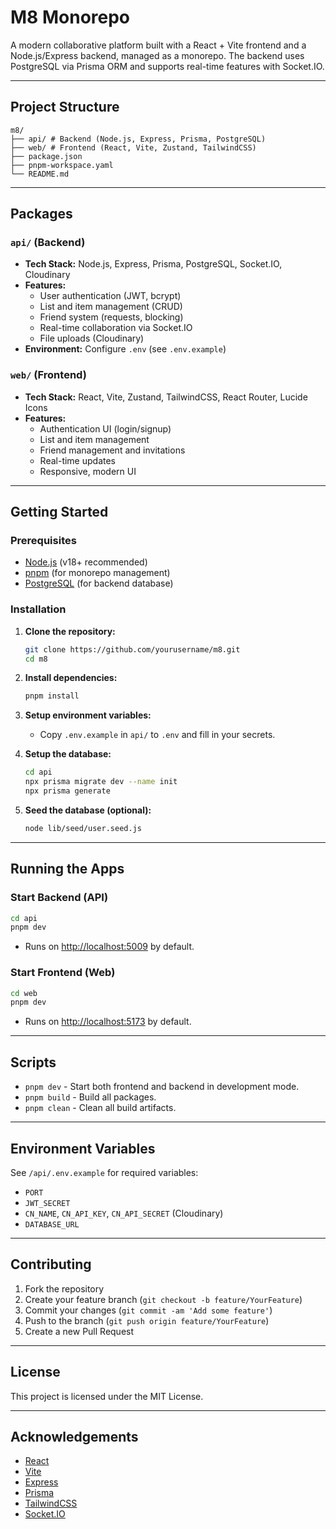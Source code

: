 # M8 Monorepo

A modern collaborative platform built with a React + Vite frontend and a Node.js/Express backend, managed as a monorepo. The backend uses PostgreSQL via Prisma ORM and supports real-time features with Socket.IO.

---

## Project Structure

```
m8/
├── api/ # Backend (Node.js, Express, Prisma, PostgreSQL)
├── web/ # Frontend (React, Vite, Zustand, TailwindCSS)
├── package.json
├── pnpm-workspace.yaml
└── README.md
```

---

## Packages

### `api/` (Backend)

- **Tech Stack:** Node.js, Express, Prisma, PostgreSQL, Socket.IO, Cloudinary
- **Features:**
  - User authentication (JWT, bcrypt)
  - List and item management (CRUD)
  - Friend system (requests, blocking)
  - Real-time collaboration via Socket.IO
  - File uploads (Cloudinary)
- **Environment:** Configure `.env` (see `.env.example`)

### `web/` (Frontend)

- **Tech Stack:** React, Vite, Zustand, TailwindCSS, React Router, Lucide Icons
- **Features:**
  - Authentication UI (login/signup)
  - List and item management
  - Friend management and invitations
  - Real-time updates
  - Responsive, modern UI

---

## Getting Started

### Prerequisites

- [Node.js](https://nodejs.org/) (v18+ recommended)
- [pnpm](https://pnpm.io/) (for monorepo management)
- [PostgreSQL](https://www.postgresql.org/) (for backend database)

### Installation

1. **Clone the repository:**

   ```bash
   git clone https://github.com/yourusername/m8.git
   cd m8
   ```

2. **Install dependencies:**

   ```bash
   pnpm install
   ```

3. **Setup environment variables:**

   - Copy `.env.example` in `api/` to `.env` and fill in your secrets.

4. **Setup the database:**

   ```bash
   cd api
   npx prisma migrate dev --name init
   npx prisma generate
   ```

5. **Seed the database (optional):**
   ```bash
   node lib/seed/user.seed.js
   ```

---

## Running the Apps

### Start Backend (API)

```bash
cd api
pnpm dev
```

- Runs on [http://localhost:5009](http://localhost:5009) by default.

### Start Frontend (Web)

```bash
cd web
pnpm dev
```

- Runs on [http://localhost:5173](http://localhost:5173) by default.

---

## Scripts

- `pnpm dev` - Start both frontend and backend in development mode.
- `pnpm build` - Build all packages.
- `pnpm clean` - Clean all build artifacts.

---

## Environment Variables

See `/api/.env.example` for required variables:

- `PORT`
- `JWT_SECRET`
- `CN_NAME`, `CN_API_KEY`, `CN_API_SECRET` (Cloudinary)
- `DATABASE_URL`

---

## Contributing

1. Fork the repository
2. Create your feature branch (`git checkout -b feature/YourFeature`)
3. Commit your changes (`git commit -am 'Add some feature'`)
4. Push to the branch (`git push origin feature/YourFeature`)
5. Create a new Pull Request

---

## License

This project is licensed under the MIT License.

---

## Acknowledgements

- [React](https://react.dev/)
- [Vite](https://vitejs.dev/)
- [Express](https://expressjs.com/)
- [Prisma](https://www.prisma.io/)
- [TailwindCSS](https://tailwindcss.com/)
- [Socket.IO](https://socket.io/)
